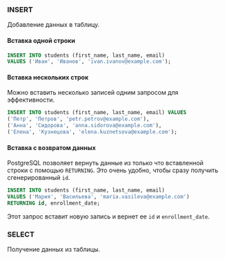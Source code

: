 ### INSERT

Добавление данных в таблицу.

#### Вставка одной строки

```sql
INSERT INTO students (first_name, last_name, email) 
VALUES ('Иван', 'Иванов', 'ivan.ivanov@example.com');
```

#### Вставка нескольких строк

Можно вставить несколько записей одним запросом для эффективности.

```sql
INSERT INTO students (first_name, last_name, email) VALUES
('Петр', 'Петров', 'petr.petrov@example.com'),
('Анна', 'Сидорова', 'anna.sidorova@example.com'),
('Елена', 'Кузнецова', 'elena.kuznetsova@example.com');
```

#### Вставка с возвратом данных

PostgreSQL позволяет вернуть данные из только что вставленной строки с помощью `RETURNING`. Это очень удобно, чтобы сразу получить сгенерированный `id`.

```sql
INSERT INTO students (first_name, last_name, email) 
VALUES ('Мария', 'Васильева', 'maria.vasileva@example.com')
RETURNING id, enrollment_date;
```
Этот запрос вставит новую запись и вернет ее `id` и `enrollment_date`.

### SELECT

Получение данных из таблицы.